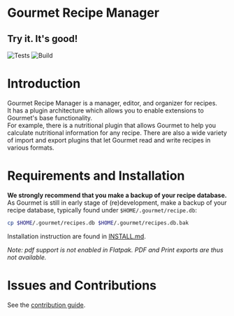 # Gourmet Recipe Manager
## Try it. It's good!
![Tests](https://github.com/kirienko/gourmet/workflows/Tests/badge.svg) ![Build](https://github.com/kirienko/gourmet/workflows/Build/badge.svg)

# Introduction
Gourmet Recipe Manager is a manager, editor, and organizer for recipes.  
It has a plugin architecture which allows you to enable extensions to
Gourmet's base functionality.   
For example, there is a nutritional plugin that allows Gourmet to help you
calculate nutritional information for any recipe. There are also a wide variety
of import and export plugins that let Gourmet read and write recipes in various
formats.

# Requirements and Installation
**We strongly recommend that you make a backup of your recipe database.**  
As Gourmet is still in early stage of (re)development, make a backup of your
recipe database, typically found under `$HOME/.gourmet/recipe.db`:
```sh
cp $HOME/.gourmet/recipes.db $HOME/.gourmet/recipes.db.bak
```

Installation instruction are found in [INSTALL.md](INSTALL.md).

*Note: pdf support is not enabled in Flatpak. PDF and Print exports are thus
not available.*

# Issues and Contributions
See the [contribution guide](CONTRIBUTING.md).

